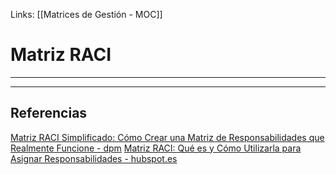 Links: [[Matrices de Gestión - MOC]]

# Matriz RACI
---



---

## Referencias
[Matriz RACI Simplificado: Cómo Crear una Matriz de Responsabilidades que Realmente Funcione - dpm](https://thedigitalprojectmanager.com/es/grafico-raci-manera-mas-simple/)
[Matriz RACI: Qué es y Cómo Utilizarla para Asignar Responsabilidades - hubspot.es](https://blog.hubspot.es/marketing/matriz-raci)